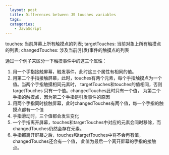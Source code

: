 ```yaml
---
  layout: post
  title: Differences between JS touches variables
  tags:
  categories:
    - JavaScript
---
```


touches: 当前屏幕上所有触摸点的列表;
targetTouches: 当前对象上所有触摸点的列表;
changedTouches: 涉及当前(引发)事件的触摸点的列表

通过一个例子来区分一下触摸事件中的这三个属性：
1. 用一个手指接触屏幕，触发事件，此时这三个属性有相同的值。
2. 用第二个手指接触屏幕，此时，touches有两个元素，每个手指触摸点为一个值。当两个手指触摸相同元素时，
targetTouches和touches的值相同，否则targetTouches 只有一个值。changedTouches此时只有一个值，
为第二个手指的触摸点，因为第二个手指是引发事件的原因
3. 用两个手指同时接触屏幕，此时changedTouches有两个值，每一个手指的触摸点都有一个值
4. 手指滑动时，三个值都会发生变化
5. 一个手指离开屏幕，touches和targetTouches中对应的元素会同时移除，而changedTouches仍然会存在元素。
6. 手指都离开屏幕之后，touches和targetTouches中将不会再有值，changedTouches还会有一个值，
此值为最后一个离开屏幕的手指的接触点。
